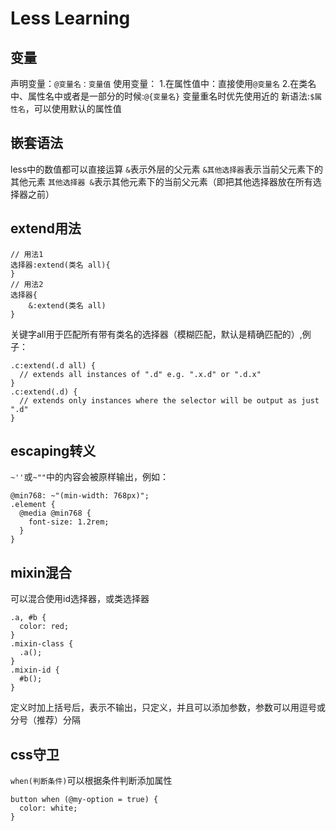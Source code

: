 # Less Learning

## 变量
声明变量：`@变量名：变量值`
使用变量：
1.在属性值中：直接使用`@变量名`
2.在类名中、属性名中或者是一部分的时候:`@{变量名}`
变量重名时优先使用近的
新语法:`$属性名`，可以使用默认的属性值

## 嵌套语法
less中的数值都可以直接运算
`&`表示外层的父元素
`&其他选择器`表示当前父元素下的其他元素
`其他选择器 &`表示其他元素下的当前父元素（即把其他选择器放在所有选择器之前）

## extend用法
```less
// 用法1
选择器:extend(类名 all){
}
// 用法2
选择器{
    &:extend(类名 all)
}
```
关键字all用于匹配所有带有类名的选择器（模糊匹配，默认是精确匹配的）,例子：
```less
.c:extend(.d all) {
  // extends all instances of ".d" e.g. ".x.d" or ".d.x"
}
.c:extend(.d) {
  // extends only instances where the selector will be output as just ".d"
}
```

## escaping转义
`~''`或`~""`中的内容会被原样输出，例如：
```less
@min768: ~"(min-width: 768px)";
.element {
  @media @min768 {
    font-size: 1.2rem;
  }
}
```

## mixin混合
可以混合使用id选择器，或类选择器
```
.a, #b {
  color: red;
}
.mixin-class {
  .a();
}
.mixin-id {
  #b();
}
```
定义时加上括号后，表示不输出，只定义，并且可以添加参数，参数可以用逗号或分号（推荐）分隔






## css守卫
`when(判断条件)`可以根据条件判断添加属性
```less
button when (@my-option = true) {
  color: white;
}
```

